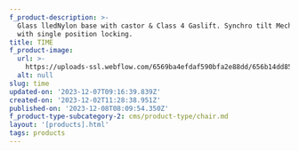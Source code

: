 ```yaml
---
f_product-description: >-
  Glass lledNylon base with castor & Class 4 Gaslift. Synchro tilt Mechanism
  with single position locking.
title: TIME
f_product-image:
  url: >-
    https://uploads-ssl.webflow.com/6569ba4efdaf590bfa2e88dd/656b14dd85b2a353316b9dfb_p7.PNG
  alt: null
slug: time
updated-on: '2023-12-07T09:16:39.839Z'
created-on: '2023-12-02T11:28:38.951Z'
published-on: '2023-12-08T08:09:54.350Z'
f_product-type-subcategory-2: cms/product-type/chair.md
layout: '[products].html'
tags: products
---
```



